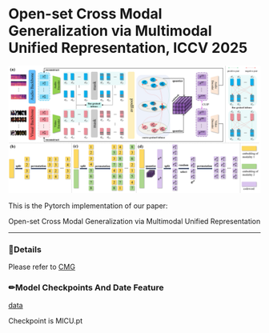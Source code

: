 # Open-set Cross Modal Generalization via Multimodal Unified Representation, ICCV 2025



![model](ICCV25-OSCMG/figs/MICU.png)

This is the Pytorch implementation of our paper:

Open-set Cross Modal Generalization via Multimodal Unified Representation

------

### 📝Details
Please refer to [CMG](https://github.com/haihuangcode/CMG/blob/master/README.md)

### ✏Model Checkpoints And Date Feature
[data](https://drive.google.com/drive/folders/1ThGAXoqay7RanGwHz21qZGMEjF3W1VwS)

Checkpoint is MICU.pt